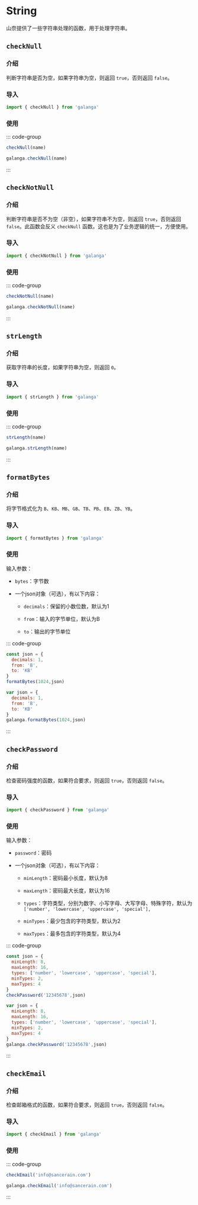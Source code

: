 # String

山奈提供了一些字符串处理的函数，用于处理字符串。

## `checkNull`

### 介绍

判断字符串是否为空，如果字符串为空，则返回 `true`，否则返回 `false`。

### 导入

```js
import { checkNull } from 'galanga'
```

### 使用

::: code-group

```js [按需引入]
checkNull(name)
```

```js [全局引入]
galanga.checkNull(name)
```

:::

## `checkNotNull`

### 介绍

判断字符串是否不为空（非空），如果字符串不为空，则返回 `true`，否则返回 `false`。此函数会反义 `checkNull` 函数。这也是为了业务逻辑的统一，方便使用。

### 导入

```js
import { checkNotNull } from 'galanga'
```

### 使用

::: code-group

```js [按需引入]
checkNotNull(name)
```

```js [全局引入]
galanga.checkNotNull(name)
```

:::

## `strLength`

### 介绍

获取字符串的长度，如果字符串为空，则返回 `0`。

### 导入

```js
import { strLength } from 'galanga'
```

### 使用

::: code-group

```js [按需引入]
strLength(name)
```

```js [全局引入]
galanga.strLength(name)
```

:::

## `formatBytes`

### 介绍

将字节格式化为 `B`、`KB`、`MB`、`GB`、`TB`、`PB`、`EB`、`ZB`、`YB`。

### 导入

```js
import { formatBytes } from 'galanga'
```

### 使用

输入参数：

- `bytes`：字节数

- 一个json对象（可选），有以下内容：

  - `decimals`：保留的小数位数，默认为1

  - `from`：输入的字节单位，默认为B

  - `to`：输出的字节单位

::: code-group

```js [按需引入]
const json = {
  decimals: 1,
  from: 'B',
  to: 'KB'
}
formatBytes(1024,json)
```

```js [全局引入]
var json = {
  decimals: 1,
  from: 'B',
  to: 'KB'
}
galanga.formatBytes(1024,json)
```

:::

## `checkPassword`

### 介绍

检查密码强度的函数，如果符合要求，则返回 `true`，否则返回 `false`。

### 导入

```js
import { checkPassword } from 'galanga'
```

### 使用

输入参数：

- `password`：密码

- 一个json对象（可选），有以下内容：

  - `minLength`：密码最小长度，默认为8

  - `maxLength`：密码最大长度，默认为16

  - `types`：字符类型，分别为数字、小写字母、大写字母、特殊字符，默认为`['number', 'lowercase', 'uppercase', 'special'],`

  - `minTypes`：最少包含的字符类型，默认为2

  - `maxTypes`：最多包含的字符类型，默认为4

::: code-group

```js [按需引入]
const json = {
  minLength: 8,
  maxLength: 16,
  types: ['number', 'lowercase', 'uppercase', 'special'],
  minTypes: 2,
  maxTypes: 4
}
checkPassword('12345678',json)
```

```js [全局引入]
var json = {
  minLength: 8,
  maxLength: 16,
  types: ['number', 'lowercase', 'uppercase', 'special'],
  minTypes: 2,
  maxTypes: 4
}
galanga.checkPassword('12345678',json)
```

:::

## `checkEmail`

### 介绍

检查邮箱格式的函数，如果符合要求，则返回 `true`，否则返回 `false`。

### 导入

```js
import { checkEmail } from 'galanga'
```

### 使用

::: code-group

```js [按需引入]
checkEmail('info@sancerain.com')
```

```js [全局引入]
galanga.checkEmail('info@sancerain.com')
```

:::